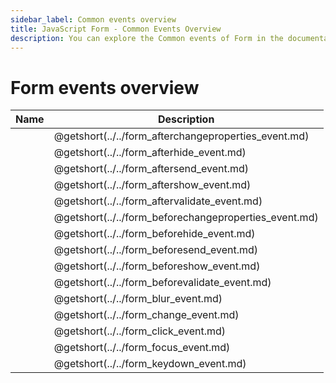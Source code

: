 ```yaml
---
sidebar_label: Common events overview
title: JavaScript Form - Common Events Overview 
description: You can explore the Common events of Form in the documentation of the DHTMLX JavaScript UI library. Browse developer guides and API reference, try out code examples and live demos, and download a free 30-day evaluation version of DHTMLX Suite 7.
---
```


# Form events overview

| Name                                           | Description                                           |
| ---------------------------------------------- | ----------------------------------------------------- |
| [](../../form_afterchangeproperties_event.md)  | @getshort(../../form_afterchangeproperties_event.md)  |
| [](../../form_afterhide_event.md)              | @getshort(../../form_afterhide_event.md)              |
| [](../../form_aftersend_event.md)              | @getshort(../../form_aftersend_event.md)              |
| [](../../form_aftershow_event.md)              | @getshort(../../form_aftershow_event.md)              |
| [](../../form_aftervalidate_event.md)          | @getshort(../../form_aftervalidate_event.md)          |
| [](../../form_beforechangeproperties_event.md) | @getshort(../../form_beforechangeproperties_event.md) |
| [](../../form_beforehide_event.md)             | @getshort(../../form_beforehide_event.md)             |
| [](../../form_beforesend_event.md)             | @getshort(../../form_beforesend_event.md)             |
| [](../../form_beforeshow_event.md)             | @getshort(../../form_beforeshow_event.md)             |
| [](../../form_beforevalidate_event.md)         | @getshort(../../form_beforevalidate_event.md)         |
| [](../../form_blur_event.md)                   | @getshort(../../form_blur_event.md)                   |
| [](../../form_change_event.md)                 | @getshort(../../form_change_event.md)                 |
| [](../../form_click_event.md)                  | @getshort(../../form_click_event.md)                  |
| [](../../form_focus_event.md)                  | @getshort(../../form_focus_event.md)                  |
| [](../../form_keydown_event.md)                | @getshort(../../form_keydown_event.md)                |
